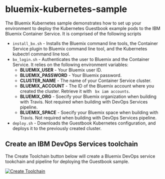 # bluemix-kubernetes-sample

The Bluemix Kubernetes sample demonstrates how to set up your environment to deploy the Kubernetes Guestbook example pods to the IBM Bluemix Container Service. It is comprised of the following scripts
- ```install_bx.sh``` - Installs the Bluemix command line tools, the Container Service plugin to Bluemix command line tool, and the Kubernetes kubectrl command line tool.
- ```bx_login.sh``` - Authenticates the user to Bluemix and the Container Service. It relies on the following environment variables:
  - **BLUEMIX_USER** - Your Bluemix user ID.
  - **BLUEMIX_PASSWORD** - Your Bluemix password.
  - **CLUSTER_NAME** - The name of your Container Service cluster.
  - **BLUEMIX_ACCOUNT** - The ID of the Bluemix account where you created the cluster. Retrieve it with ``` bx iam accounts```.
  - **BLUEMIX_ORG** - Soecify your Bluemix organization when building with Travis. Not required when building with DevOps Services pipeline.
  - **BLUEMIX_SPACE** - Soecify your Bluemix space when building with Travis. Not required when building with DevOps Services pipeline.
- ```deploy.sh``` - Downloads the Guestbook Kubernetes configuration, and deploys it to the previously created cluster.

## Create an IBM DevOps Services toolchain
The Create Toolchain button below will create a Bluemix DevOps service tookchain and pipeline for deploying the Guestbook sample.

[![Create Toolchain](https://console.ng.bluemix.net/devops/graphics/create_toolchain_button.png)](https://console.ng.bluemix.net/devops/setup/deploy/?repository=https://github.com/crodriguezibm/bluemix-kubernetes-sample)
